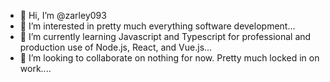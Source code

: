 - 👋 Hi, I’m @zarley093
- 👀 I’m interested in pretty much everything software development...
- 🌱 I’m currently learning Javascript and Typescript for professional and production use of Node.js, React, and Vue.js...
- 💞️ I’m looking to collaborate on nothing for now. Pretty much locked in on work....
<!---
zarley093/zarley093 is a ✨ special ✨ repository because its `README.md` (this file) appears on your GitHub profile.
You can click the Preview link to take a look at your changes.
--->
